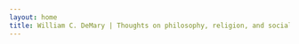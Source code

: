 ```yaml
---
layout: home
title: William C. DeMary | Thoughts on philosophy, religion, and social issues
---
```

